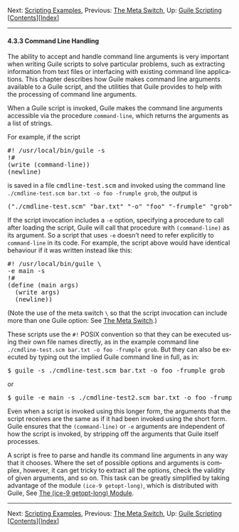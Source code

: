 <!DOCTYPE html>
<html><script>var pmblock = 1.4;</script><!-- Created by GNU Texinfo 7.0.1, https://www.gnu.org/software/texinfo/ --><head>
<meta http-equiv="Content-Type" content="text/html; charset=UTF-8">
<!-- This manual documents Guile version 3.0.9.

Copyright (C) 1996-1997, 2000-2005, 2009-2023 Free Software Foundation,
Inc. 

Copyright (C) 2021 Maxime Devos

Permission is granted to copy, distribute and/or modify this document
under the terms of the GNU Free Documentation License, Version 1.3 or
any later version published by the Free Software Foundation; with no
Invariant Sections, no Front-Cover Texts, and no Back-Cover Texts.  A
copy of the license is included in the section entitled "GNU Free
Documentation License." -->
<title>Command Line Handling (Guile Reference Manual)</title>

<meta name="description" content="Command Line Handling (Guile Reference Manual)">
<meta name="keywords" content="Command Line Handling (Guile Reference Manual)">
<meta name="resource-type" content="document">
<meta name="distribution" content="global">
<meta name="Generator" content="makeinfo">
<meta name="viewport" content="width=device-width,initial-scale=1">

<link href="https://www.gnu.org/software/guile/manual/html_node/index.html" rel="start" title="Top">
<link href="https://www.gnu.org/software/guile/manual/html_node/Concept-Index.html" rel="index" title="Concept Index">
<link href="https://www.gnu.org/software/guile/manual/html_node/index.html#SEC_Contents" rel="contents" title="Table of Contents">
<link href="https://www.gnu.org/software/guile/manual/html_node/Guile-Scripting.html" rel="up" title="Guile Scripting">
<link href="https://www.gnu.org/software/guile/manual/html_node/Scripting-Examples.html" rel="next" title="Scripting Examples">
<link href="https://www.gnu.org/software/guile/manual/html_node/The-Meta-Switch.html" rel="prev" title="The Meta Switch">
<style type="text/css">
<!--
div.example {margin-left: 3.2em}
-->
</style>
<link rel="stylesheet" type="text/css" href="README_files/manual.css">


</head>

<body lang="en">
<div class="subsection-level-extent" id="Command-Line-Handling">
<div class="nav-panel">
<p>
Next: <a href="https://www.gnu.org/software/guile/manual/html_node/Scripting-Examples.html" accesskey="n" rel="next">Scripting Examples</a>, Previous: <a href="https://www.gnu.org/software/guile/manual/html_node/The-Meta-Switch.html" accesskey="p" rel="prev">The Meta Switch</a>, Up: <a href="https://www.gnu.org/software/guile/manual/html_node/Guile-Scripting.html" accesskey="u" rel="up">Guile Scripting</a> &nbsp; [<a href="https://www.gnu.org/software/guile/manual/html_node/index.html#SEC_Contents" title="Table of contents" rel="contents">Contents</a>][<a href="https://www.gnu.org/software/guile/manual/html_node/Concept-Index.html" title="Index" rel="index">Index</a>]</p>
</div>
<hr>
<h4 class="subsection" id="Command-Line-Handling-1">4.3.3 Command Line Handling</h4>


<p>The ability to accept and handle command line arguments is very
important when writing Guile scripts to solve particular problems, such
as extracting information from text files or interfacing with existing
command line applications.  This chapter describes how Guile makes
command line arguments available to a Guile script, and the utilities
that Guile provides to help with the processing of command line
arguments.
</p>
<p>When a Guile script is invoked, Guile makes the command line arguments
accessible via the procedure <code class="code">command-line</code>, which returns the
arguments as a list of strings.
</p>
<p>For example, if the script
</p>
<div class="example">
<pre class="example-preformatted">#! /usr/local/bin/guile -s
!#
(write (command-line))
(newline)
</pre></div>

<p>is saved in a file <samp class="file">cmdline-test.scm</samp> and invoked using the command
line <code class="code">./cmdline-test.scm bar.txt -o foo -frumple grob</code>, the output
is
</p>
<div class="example">
<pre class="example-preformatted">("./cmdline-test.scm" "bar.txt" "-o" "foo" "-frumple" "grob")
</pre></div>

<p>If the script invocation includes a <code class="code">-e</code> option, specifying a
procedure to call after loading the script, Guile will call that
procedure with <code class="code">(command-line)</code> as its argument.  So a script that
uses <code class="code">-e</code> doesn’t need to refer explicitly to <code class="code">command-line</code>
in its code.  For example, the script above would have identical
behaviour if it was written instead like this:
</p>
<div class="example">
<pre class="example-preformatted">#! /usr/local/bin/guile \
-e main -s
!#
(define (main args)
  (write args)
  (newline))
</pre></div>

<p>(Note the use of the meta switch <code class="code">\</code> so that the script invocation
can include more than one Guile option: See <a class="xref" href="https://www.gnu.org/software/guile/manual/html_node/The-Meta-Switch.html">The Meta Switch</a>.)
</p>
<p>These scripts use the <code class="code">#!</code> POSIX convention so that they can be
executed using their own file names directly, as in the example command
line <code class="code">./cmdline-test.scm bar.txt -o foo -frumple grob</code>.  But they
can also be executed by typing out the implied Guile command line in
full, as in:
</p>
<div class="example">
<pre class="example-preformatted">$ guile -s ./cmdline-test.scm bar.txt -o foo -frumple grob
</pre></div>

<p>or
</p>
<div class="example">
<pre class="example-preformatted">$ guile -e main -s ./cmdline-test2.scm bar.txt -o foo -frumple grob
</pre></div>

<p>Even when a script is invoked using this longer form, the arguments that
the script receives are the same as if it had been invoked using the
short form.  Guile ensures that the <code class="code">(command-line)</code> or <code class="code">-e</code>
arguments are independent of how the script is invoked, by stripping off
the arguments that Guile itself processes.
</p>
<p>A script is free to parse and handle its command line arguments in any
way that it chooses.  Where the set of possible options and arguments is
complex, however, it can get tricky to extract all the options, check
the validity of given arguments, and so on.  This task can be greatly
simplified by taking advantage of the module <code class="code">(ice-9 getopt-long)</code>,
which is distributed with Guile, See <a class="xref" href="https://www.gnu.org/software/guile/manual/html_node/getopt_002dlong.html">The (ice-9 getopt-long) Module</a>.
</p>

</div>
<hr>
<div class="nav-panel">
<p>
Next: <a href="https://www.gnu.org/software/guile/manual/html_node/Scripting-Examples.html">Scripting Examples</a>, Previous: <a href="https://www.gnu.org/software/guile/manual/html_node/The-Meta-Switch.html">The Meta Switch</a>, Up: <a href="https://www.gnu.org/software/guile/manual/html_node/Guile-Scripting.html">Guile Scripting</a> &nbsp; [<a href="https://www.gnu.org/software/guile/manual/html_node/index.html#SEC_Contents" title="Table of contents" rel="contents">Contents</a>][<a href="https://www.gnu.org/software/guile/manual/html_node/Concept-Index.html" title="Index" rel="index">Index</a>]</p>
</div>





</body></html>